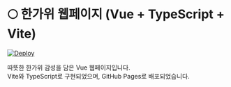 # 🌕 한가위 웹페이지 (Vue + TypeScript + Vite)

[![Deploy](https://img.shields.io/badge/🚀_View_Demo-Click%20Here-orange?style=for-the-badge)](https://fromlatony-wodhksqq.github.io/vue-static-page/)

따뜻한 한가위 감성을 담은 Vue 웹페이지입니다.  
Vite와 TypeScript로 구현되었으며, GitHub Pages로 배포되었습니다.
